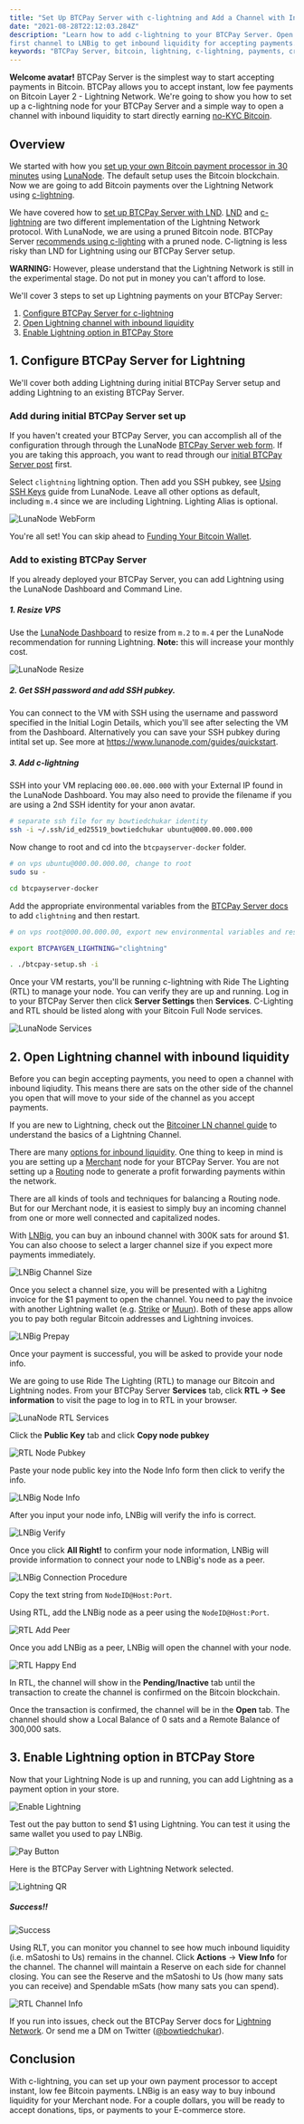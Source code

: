 ```yaml
---
title: "Set Up BTCPay Server with c-lightning and Add a Channel with Inbound Liquidity"
date: "2021-08-28T22:12:03.284Z"
description: "Learn how to add c-lightning to your BTCPay Server. Open your
first channel to LNBig to get inbound liquidity for accepting payments."
keywords: "BTCPay Server, bitcoin, lightning, c-lightning, payments, crypto"
---
```

**Welcome avatar!** BTCPay Server is the simplest way to start accepting payments in Bitcoin.  BTCPay allows you to accept instant, low fee payments on Bitcoin Layer 2 - Lightning Network.  We're going to show you how to set up a c-lightning node for your BTCPay Server and a simple way to open a channel with inbound liquidity to start directly earning [no-KYC Bitcoin](https://bitcoiner.guide/nokyconly/).

## Overview

We started with how you [set up your own Bitcoin payment processor in 30 minutes](/become-your-own-payment-processor/) using [LunaNode](https://www.lunanode.com/?r=17252).  The default setup uses the Bitcoin blockchain.  Now we are going to add Bitcoin payments over the Lightning Network using [c-lightning](https://github.com/ElementsProject/lightning).

We have covered how to [set up BTCPay Server with LND](/add-lightning-to-btcpay-server/).  [LND](https://github.com/lightningnetwork/lnd) and [c-lightning](https://github.com/ElementsProject/lightning) are two different implementation of the Lightning Network protocol.  With LunaNode, we are using a pruned Bitcoin node. BTCPay Server [recommends using c-lighting](https://docs.btcpayserver.org/FAQ/FAQ-LightningNetwork/#can-i-use-a-pruned-node-with-ln-in-btcpay) with a pruned node.  C-ligtning is less risky than LND for Lightning using our BTCPay Server setup.

**WARNING:**  However, please understand that the Lightning Network is still in the experimental stage. Do not put in money you can't afford to lose.

We'll cover 3 steps to set up Lightning payments on your BTCPay Server:

1. [Configure BTCPay Server for c-lightning](set-up-btcpay-server-with-c-lightning/#1-configure-btcpay-server-for-lightning)
3. [Open Lightning channel with inbound liquidity](/set-up-btcpay-server-with-c-lightning/#2-open-lightning-channel-with-inbound-liquidity)
5. [Enable Lightning option in BTCPay Store](/set-up-btcpay-server-with-c-lightning/#3-enable-lightning-option-in-btcpay-store)


## 1. Configure BTCPay Server for Lightning

We'll cover both adding Lightning during initial BTCPay Server setup and adding Lightning to an existing BTCPay Server.

### Add during initial BTCPay Server set up

If you haven't created your BTCPay Server, you can accomplish all of the configuration through through the LunaNode [BTCPay Server web form](https://launchbtcpay.lunanode.com/).  If you are taking this approach, you want to read through our [initial BTCPay Server post](https://bowtiedchukar.com/become-your-own-payment-processor/) first.

Select `clightning` lightning option.  Then add you SSH pubkey, see [Using SSH Keys](https://www.lunanode.com/guides/quickstart) guide from LunaNode.  Leave all other options as default, including `m.4` since we are including Lightning.  Lighting Alias is optional.

![LunaNode WebForm](./webform-clightning.png)

You're all set!  You can skip ahead to [Funding Your Bitcoin Wallet](/add-lightning-to-btcpay-server/#2-fund-bitcoin-wallet).

### Add to existing BTCPay Server

If you already deployed your BTCPay Server, you can add Lightning using the LunaNode Dashboard and Command Line.

##### 1. Resize VPS

Use the [LunaNode Dashboard](https://dynamic.lunanode.com/panel/) to resize from `m.2` to `m.4` per the LunaNode recommendation for running Lightning.  **Note:** this will increase your monthly cost.

![LunaNode Resize](./resize.png)

##### 2. Get SSH password and add SSH pubkey.

You can connect to the VM with SSH using the username and password specified in the Initial Login Details, which you'll see after selecting the VM from the Dashboard. Alternatively you can save your SSH pubkey during intital set up.  See more at https://www.lunanode.com/guides/quickstart.

##### 3. Add c-lightning

SSH into your VM replacing `000.00.000.000` with your External IP found in the LunaNode Dashboard.  You may also need to provide the filename if you are using a 2nd SSH identity for your anon avatar.

```bash
# separate ssh file for my bowtiedchukar identity
ssh -i ~/.ssh/id_ed25519_bowtiedchukar ubuntu@000.00.000.000
```

Now change to root and cd into the `btcpayserver-docker` folder.

```bash
# on vps ubuntu@000.00.000.00, change to root
sudo su -

cd btcpayserver-docker
```
Add the appropriate environmental variables from the [BTCPay Server docs](https://docs.btcpayserver.org/Docker/#generated-docker-compose) to add `clightning` and then restart.

```bash
# on vps root@000.00.000.00, export new environmental variables and restart

export BTCPAYGEN_LIGHTNING="clightning"

. ./btcpay-setup.sh -i
```

Once your VM restarts, you'll be running c-lightning with Ride The Lighting (RTL) to manage your node.  You can verify they are up and running.  Log in to your BTCPay Server then click **Server Settings** then **Services**.  C-Lighting and RTL should be listed along with your Bitcoin Full Node services.

![LunaNode Services](./services.png)

## 2. Open Lightning channel with inbound liquidity

Before you can begin accepting payments, you need to open a channel with inbound liqiudity.  This means there are sats on the other side of the channel you open that will move to your side of the channel as you accept payments.

If you are new to Lightning, check out the [Bitcoiner LN channel guide](https://bitcoiner.guide/lightning/#channels) to understand the basics of a Lightning Channel.

There are many [options for inbound liquidity](https://www.lightningnode.info/createinboundliquidity).  One thing to keep in mind is you are setting up a [Merchant](https://www.lightningnode.info/node-types/nodetype.merchant) node for your BTCPay Server.  You are not setting up a [Routing](https://www.lightningnode.info/node-types/nodetype.routing) node to generate a profit forwarding payments within the network.

There are all kinds of tools and techniques for balancing a Routing node.  But for our Merchant node, it is easiest to simply buy an incoming channel from one or more well connected and capitalized nodes.

With [LNBig](https://lnbig.com/#/open-channel), you can buy an inbound channel with 300K sats for around $1.  You can also choose to select a larger channel size if you expect more payments immediately.

![LNBig Channel Size](./lnbig-channel-size.png)

Once you select a channel size, you will be presented with a Lighitng invoice for the $1 payment to open the channel.  You need to pay the invoice with another Lightning wallet (e.g. [Strike](https://strike.me/) or [Muun](https://muun.com/)).  Both of these apps allow you to pay both regular Bitcoin addresses and Lightning invoices.

![LNBig Prepay](./lnbig-prepay.png)

Once your payment is successful, you will be asked to provide your node info.

We are going to use Ride The Lighting (RTL) to manage our Bitcoin and Lightning nodes.  From your BTCPay Server **Services** tab, click **RTL -> See information** to visit the page to log in to RTL in your browser.

![LunaNode RTL Services](./rtl-service.png)

Click the **Public Key** tab and click **Copy node pubkey**

![RTL Node Pubkey](./rtl-pubkey.png)

Paste your node public key into the Node Info form then click to verify the info.

![LNBig Node Info](./lnbig-node-info.png)

After you input your node info, LNBig will verify the info is correct.

![LNBig Verify](./lnbig-verify.png)

Once you click **All Right!** to confirm your node information, LNBig will provide information to connect your node to LNBig's node as a peer.

![LNBig Connection Procedure](./lnbig-connection-procedure.png)

Copy the text string from `NodeID@Host:Port`.

Using RTL, add the LNBig node as a peer using the `NodeID@Host:Port`.

![RTL Add Peer](./rtl-add-peer.png)

Once you add LNBig as a peer, LNBig will open the channel with your node.

![RTL Happy End](./lnbig-happy-end.png)

In RTL, the channel will show in the **Pending/Inactive** tab until the transaction to create the channel is confirmed on the Bitcoin blockchain.

Once the transaction is confirmed, the channel will be in the **Open** tab.  The channel should show a Local Balance of 0 sats and a Remote Balance of 300,000 sats.

## 3. Enable Lightning option in BTCPay Store

Now that your Lightning Node is up and running, you can add Lightning as a payment option in your store.

![Enable Lightning](./enable-lightning.png)

Test out the pay button to send $1 using Lightning. You can test it using the same wallet you used to pay LNBig.

![Pay Button](./paybutton.png)

Here is the BTCPay Server with Lightning Network selected.

![Lightning QR](./qr.png)

##### Success!!

![Success](./success.png)

Using RLT, you can monitor you channel to see how much inbound liquidity (i.e. mSatoshi to Us) remains in the channel.  Click **Actions** -> **View Info** for the channel.  The channel will maintain a Reserve on each side for channel closing.  You can see the Reserve and the mSatoshi to Us (how many sats you can receive) and Spendable mSats (how many sats you can spend).

![RTL Channel Info](./rtl-channel-info.png)

If you run into issues, check out the BTCPay Server docs for [Lightning Network](https://docs.btcpayserver.org/LightningNetwork/). Or send me a DM on Twitter ([@bowtiedchukar](https://twitter.com/bowtiedchukar)).

## Conclusion

With c-lightning, you can set up your own payment processor to accept instant, low fee Bitcoin payments.  LNBig is an easy way to buy inbound liquidity for your Merchant node.  For a couple dollars, you will be ready to accept donations, tips, or payments to your E-commerce store.
